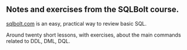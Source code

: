 ## Notes and exercises from the SQLBolt course.

[sqlbolt.com](https://sqlbolt.com/) is an easy, practical way to review basic SQL.

Around twenty short lessons, with exercises, about the main commands related to DDL, DML, DQL.
